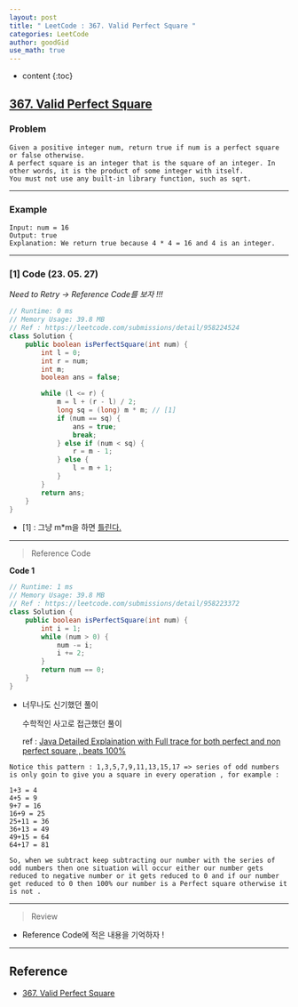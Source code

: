 ```yaml
---
layout: post
title: " LeetCode : 367. Valid Perfect Square "
categories: LeetCode
author: goodGid
use_math: true
---
```

* content
{:toc}

## [367. Valid Perfect Square](https://leetcode.com/problems/valid-perfect-square)

### Problem

```
Given a positive integer num, return true if num is a perfect square or false otherwise.
A perfect square is an integer that is the square of an integer. In other words, it is the product of some integer with itself.
You must not use any built-in library function, such as sqrt.
```


---

### Example

```
Input: num = 16
Output: true
Explanation: We return true because 4 * 4 = 16 and 4 is an integer.
```

---

### [1] Code (23. 05. 27)

*Need to Retry -> Reference Code를 보자 !!!*

``` java
// Runtime: 0 ms
// Memory Usage: 39.8 MB
// Ref : https://leetcode.com/submissions/detail/958224524
class Solution {
    public boolean isPerfectSquare(int num) {
        int l = 0;
        int r = num;
        int m;
        boolean ans = false;

        while (l <= r) {
            m = l + (r - l) / 2;
            long sq = (long) m * m; // [1]
            if (num == sq) {
                ans = true;
                break;
            } else if (num < sq) {
                r = m - 1;
            } else {
                l = m + 1;
            }
        }
        return ans;
    }
}
```

* [1] : 그냥 m*m을 하면 [틀린다.](https://leetcode.com/submissions/detail/958221192)

---

> Reference Code

**Code 1**

``` java
// Runtime: 1 ms
// Memory Usage: 39.8 MB
// Ref : https://leetcode.com/submissions/detail/958223372
class Solution {
    public boolean isPerfectSquare(int num) {
        int i = 1;
        while (num > 0) {
            num -= i;
            i += 2;
        }
        return num == 0;
    }
}
```

* 너무나도 신기했던 풀이

  수학적인 사고로 접근했던 풀이

  ref : [Java Detailed Explaination with Full trace for both perfect and non perfect square , beats 100%](https://leetcode.com/problems/valid-perfect-square/discuss/3333620/Java-Detailed-Explaination-with-Full-trace-for-both-perfect-and-non-perfect-square-beats-100)

```
Notice this pattern : 1,3,5,7,9,11,13,15,17 => series of odd numbers is only goin to give you a square in every operation , for example :

1+3 = 4
4+5 = 9
9+7 = 16
16+9 = 25
25+11 = 36
36+13 = 49
49+15 = 64
64+17 = 81

So, when we subtract keep subtracting our number with the series of odd numbers then one situation will occur either our number gets reduced to negative number or it gets reduced to 0 and if our number get reduced to 0 then 100% our number is a Perfect square otherwise it is not .
```

---

> Review

* Reference Code에 적은 내용을 기억하자 !


---

## Reference

* [367. Valid Perfect Square](https://leetcode.com/problems/valid-perfect-square)